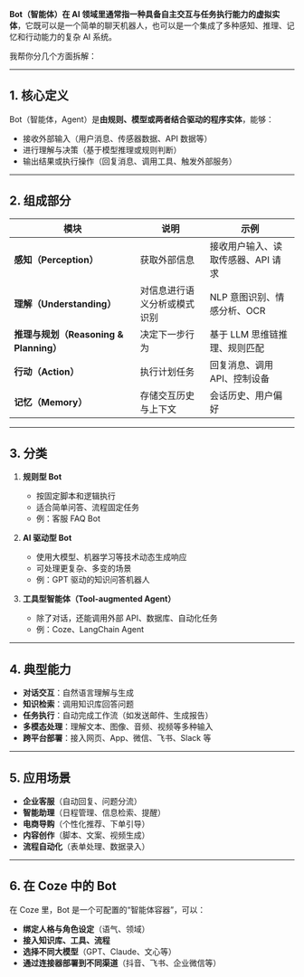 **Bot（智能体）**在 AI 领域里通常指一种**具备自主交互与任务执行能力的虚拟实体**，它既可以是一个简单的聊天机器人，也可以是一个集成了多种感知、推理、记忆和行动能力的复杂 AI 系统。

我帮你分几个方面拆解：

---

## 1. 核心定义

Bot（智能体，Agent）是**由规则、模型或两者结合驱动的程序实体**，能够：

* 接收外部输入（用户消息、传感器数据、API 数据等）
* 进行理解与决策（基于模型推理或规则判断）
* 输出结果或执行操作（回复消息、调用工具、触发外部服务）

---

## 2. 组成部分

| 模块                              | 说明             | 示例                  |
| ------------------------------- | -------------- | ------------------- |
| **感知（Perception）**              | 获取外部信息         | 接收用户输入、读取传感器、API 请求 |
| **理解（Understanding）**           | 对信息进行语义分析或模式识别 | NLP 意图识别、情感分析、OCR   |
| **推理与规划（Reasoning & Planning）** | 决定下一步行为        | 基于 LLM 思维链推理、规则匹配   |
| **行动（Action）**                  | 执行计划任务         | 回复消息、调用 API、控制设备    |
| **记忆（Memory）**                  | 存储交互历史与上下文     | 会话历史、用户偏好           |

---

## 3. 分类

1. **规则型 Bot**

   * 按固定脚本和逻辑执行
   * 适合简单问答、流程固定任务
   * 例：客服 FAQ Bot
2. **AI 驱动型 Bot**

   * 使用大模型、机器学习等技术动态生成响应
   * 可处理更复杂、多变的场景
   * 例：GPT 驱动的知识问答机器人
3. **工具型智能体（Tool-augmented Agent）**

   * 除了对话，还能调用外部 API、数据库、自动化任务
   * 例：Coze、LangChain Agent

---

## 4. 典型能力

* **对话交互**：自然语言理解与生成
* **知识检索**：调用知识库回答问题
* **任务执行**：自动完成工作流（如发送邮件、生成报告）
* **多模态处理**：理解文本、图像、音频、视频等多种输入
* **跨平台部署**：接入网页、App、微信、飞书、Slack 等

---

## 5. 应用场景

* **企业客服**（自动回复、问题分流）
* **智能助理**（日程管理、信息检索、提醒）
* **电商导购**（个性化推荐、下单引导）
* **内容创作**（脚本、文案、视频生成）
* **流程自动化**（表单处理、数据录入）

---

## 6. 在 Coze 中的 Bot

在 Coze 里，Bot 是一个可配置的“智能体容器”，可以：

* **绑定人格与角色设定**（语气、领域）
* **接入知识库、工具、流程**
* **选择不同大模型**（GPT、Claude、文心等）
* **通过连接器部署到不同渠道**（抖音、飞书、企业微信等）


